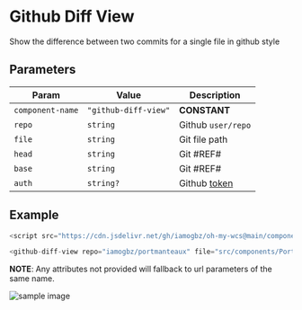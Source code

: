 # Github Diff View

Show the difference between two commits for a single file in github style

## Parameters

| Param            | Value                | Description              |
| ---------------- | -------------------- | ------------------------ |
| `component-name` | `"github-diff-view"` | __CONSTANT__             |
| `repo`           | `string`             | Github `user/repo`       |
| `file`           | `string`             | Git file path            |
| `head`           | `string`             | Git #REF#                |
| `base`           | `string`             | Git #REF#                |
| `auth`           | `string?`            | Github [token][gh-token] |

## Example

```js
<script src="https://cdn.jsdelivr.net/gh/iamogbz/oh-my-wcs@main/components/github-diff-view.js"></script>

<github-diff-view repo="iamogbz/portmanteaux" file="src/components/Portmanteaux/useWordList.ts" head="HEAD" base="70551a0" auth="https://github.com/settings/tokens"></github-diff-view>
```

__NOTE__: Any attributes not provided will fallback to url parameters of the same name.

![sample image][sample-img]

<!-- Links -->
[gh-token]: https://github.com/settings/tokens
[sample-img]: https://github.com/iamogbz/oh-my-wcs/assets/2528959/66319588-8e14-4b20-9d92-fa3109b84546
